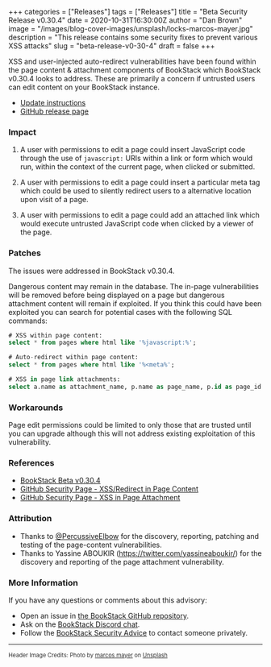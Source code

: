 +++
categories = ["Releases"]
tags = ["Releases"]
title = "Beta Security Release v0.30.4"
date = 2020-10-31T16:30:00Z
author = "Dan Brown"
image = "/images/blog-cover-images/unsplash/locks-marcos-mayer.jpg"
description = "This release contains some security fixes to prevent various XSS attacks"
slug = "beta-release-v0-30-4"
draft = false
+++


XSS and user-injected auto-redirect vulnerabilities have been found within the page content & attachment components of BookStack which BookStack v0.30.4 looks to address. These are primarily a concern if untrusted users can edit content on your BookStack instance.

* [Update instructions](https://www.bookstackapp.com/docs/admin/updates)
* [GitHub release page](https://github.com/BookStackApp/BookStack/releases/tag/v0.30.4)


### Impact

1. A user with permissions to edit a page could insert JavaScript code through the use of `javascript:` URIs within a link or form which would run, within the context of the current page, when clicked or submitted. 

2. A user with permissions to edit a page could insert a particular meta tag which could be used to silently redirect users to a alternative location upon visit of a page.

3. A user with permissions to edit a page could add an attached link which would execute untrusted JavaScript code when clicked by a viewer of the page.

### Patches

The issues were addressed in BookStack v0.30.4. 

Dangerous content may remain in the database. The in-page vulnerabilities will be removed before being displayed on a page but dangerous attachment content will remain if exploited. If you think this could have been exploited you can search for potential cases with the following SQL commands:

```sql
# XSS within page content:
select * from pages where html like '%javascript:%';

# Auto-redirect within page content:
select * from pages where html like '%<meta%';

# XSS in page link attachments:
select a.name as attachment_name, p.name as page_name, p.id as page_id from attachments a left join pages p on (a.uploaded_to=p.id) where a.path like '%javascript:%';
```

### Workarounds

Page edit permissions could be limited to only those that are trusted until you can upgrade although this will not address existing exploitation of this vulnerability. 

### References

* [BookStack Beta v0.30.4](https://github.com/BookStackApp/BookStack/releases/tag/v0.30.4)
* [GitHub Security Page - XSS/Redirect in Page Content](https://github.com/BookStackApp/BookStack/security/advisories/GHSA-r2cf-8778-3jgp)
* [GitHub Security Page - XSS in Page Attachment](https://github.com/BookStackApp/BookStack/security/advisories/GHSA-7p2j-4h6p-cq3h)

### Attribution

* Thanks to [@PercussiveElbow](https://github.com/PercussiveElbow) for the discovery, reporting, patching and testing of the page-content vulnerabilities.
* Thanks to Yassine ABOUKIR (https://twitter.com/yassineaboukir/) for the discovery and reporting of the page attachment vulnerability.

### More Information

If you have any questions or comments about this advisory:
* Open an issue in [the BookStack GitHub repository](https://github.com/BookStackApp/BookStack/issues).
* Ask on the [BookStack Discord chat](https://discord.gg/ztkBqR2).
* Follow the [BookStack Security Advice](https://github.com/BookStackApp/BookStack#-security) to contact someone privately.


----

<span style="font-size: 0.8em;opacity:0.9;">Header Image Credits: <span>Photo by <a href="https://unsplash.com/@mmayyer?utm_source=unsplash&amp;utm_medium=referral&amp;utm_content=creditCopyText">marcos mayer</a> on <a href="https://unsplash.com/s/photos/lock?utm_source=unsplash&amp;utm_medium=referral&amp;utm_content=creditCopyText">Unsplash</a></span></span>
